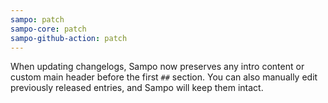 ```yaml
---
sampo: patch
sampo-core: patch
sampo-github-action: patch
---
```


When updating changelogs, Sampo now preserves any intro content or custom main header before the first `##` section. You can also manually edit previously released entries, and Sampo will keep them intact.
